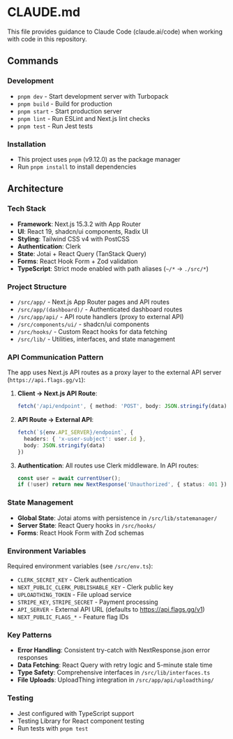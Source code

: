 # CLAUDE.md

This file provides guidance to Claude Code (claude.ai/code) when working with code in this repository.

## Commands

### Development
- `pnpm dev` - Start development server with Turbopack
- `pnpm build` - Build for production
- `pnpm start` - Start production server
- `pnpm lint` - Run ESLint and Next.js lint checks
- `pnpm test` - Run Jest tests

### Installation
- This project uses `pnpm` (v9.12.0) as the package manager
- Run `pnpm install` to install dependencies

## Architecture

### Tech Stack
- **Framework**: Next.js 15.3.2 with App Router
- **UI**: React 19, shadcn/ui components, Radix UI
- **Styling**: Tailwind CSS v4 with PostCSS
- **Authentication**: Clerk
- **State**: Jotai + React Query (TanStack Query)
- **Forms**: React Hook Form + Zod validation
- **TypeScript**: Strict mode enabled with path aliases (`~/*` → `./src/*`)

### Project Structure
- `/src/app/` - Next.js App Router pages and API routes
- `/src/app/(dashboard)/` - Authenticated dashboard routes
- `/src/app/api/` - API route handlers (proxy to external API)
- `/src/components/ui/` - shadcn/ui components
- `/src/hooks/` - Custom React hooks for data fetching
- `/src/lib/` - Utilities, interfaces, and state management

### API Communication Pattern
The app uses Next.js API routes as a proxy layer to the external API server (`https://api.flags.gg/v1`):

1. **Client → Next.js API Route**: 
   ```typescript
   fetch('/api/endpoint', { method: 'POST', body: JSON.stringify(data) })
   ```

2. **API Route → External API**:
   ```typescript
   fetch(`${env.API_SERVER}/endpoint`, {
     headers: { 'x-user-subject': user.id },
     body: JSON.stringify(data)
   })
   ```

3. **Authentication**: All routes use Clerk middleware. In API routes:
   ```typescript
   const user = await currentUser();
   if (!user) return new NextResponse('Unauthorized', { status: 401 })
   ```

### State Management
- **Global State**: Jotai atoms with persistence in `/src/lib/statemanager/`
- **Server State**: React Query hooks in `/src/hooks/`
- **Forms**: React Hook Form with Zod schemas

### Environment Variables
Required environment variables (see `/src/env.ts`):
- `CLERK_SECRET_KEY` - Clerk authentication
- `NEXT_PUBLIC_CLERK_PUBLISHABLE_KEY` - Clerk public key
- `UPLOADTHING_TOKEN` - File upload service
- `STRIPE_KEY`, `STRIPE_SECRET` - Payment processing
- `API_SERVER` - External API URL (defaults to https://api.flags.gg/v1)
- `NEXT_PUBLIC_FLAGS_*` - Feature flag IDs

### Key Patterns
- **Error Handling**: Consistent try-catch with NextResponse.json error responses
- **Data Fetching**: React Query with retry logic and 5-minute stale time
- **Type Safety**: Comprehensive interfaces in `/src/lib/interfaces.ts`
- **File Uploads**: UploadThing integration in `/src/app/api/uploadthing/`

### Testing
- Jest configured with TypeScript support
- Testing Library for React component testing
- Run tests with `pnpm test`